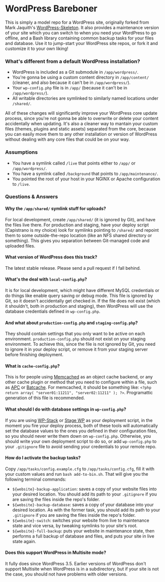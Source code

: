 # WordPress Bareboner

This is simply a model repo for a WordPress site, originally forked from Mark Jaquith's [WordPress-Skeleton](https://github.com/markjaquith/WordPress-Skeleton). It also provides a maintenance version of your site which you can switch to when you need your WordPress to go offline, and a Bash library containing common backup tasks for your files and database. Use it to jump-start your WordPress site repos, or fork it and customize it to your own liking!

### What's different from a default WordPress installation?

* WordPress is included as a Git submodule in `/app/wordpress/`.
* You're gonna be using a custom content directory in `/app/content/` (cleaner, and also because it can't be in `/app/wordpress/`).
* Your `wp-config.php` file is in `/app/` (because it can't be in `/app/wordpress/`).
* All writable directories are symlinked to similarly named locations under `/shared/`.

All of these changes will significantly improve your WordPress core update process, since you're not gonna be able to overwrite or delete your content accidentally when updating. It's also a cleaner way to mantain your custom files (themes, plugins and static assets) separated from the core, because you can easily move them to any other installation or version of WordPress without dealing with any core files that could be on your way.

### Assumptions

* You have a symlink called `/live` that points either to `/app/` or `/app/wordpress/`.
* You have a symlink called `/background` that points to `/app/maintenance/`.
* You pointed the root of your host in your NGINX or Apache configuration to `/live`.

### Questions & Answers

#### Why the `/app/shared/` symlink stuff for uploads?
For local development, create `/app/shared/` (it is ignored by Git), and have the files live there. For production and staging, have your deploy script (Capistrano is my choice) look for symlinks pointing to `/shared/` and repoint them to some outside-the-repo location (like an NFS shared directory or something). This gives you separation between Git-managed code and uploaded files.

#### What version of WordPress does this track?
The latest stable release. Please send a pull request if I fall behind.

#### What's the deal with `local-config.php`?
It is for local development, which might have different MySQL credentials or do things like enable query saving or debug mode. This file is ignored by Git, so it doesn't accidentally get checked in. If the file does not exist (which it shouldn't, both in production and staging), then WordPress will use the database credentials defined in `wp-config.php`.

#### And what about `production-config.php` and `staging-config.php`?
They should contain settings that you only want to be active on each environment. `production-config.php` should not exist on your staging environment. To achieve this, since the file is not ignored by Git, you need to ignore it in your deploy script, or remove it from your staging server before finishing deployment.

#### What is `cache-config.php`?
This is for people using [Memcached](http://wordpress.org/plugins/memcached/) as an object cache backend, or any other cache plugin or method that you need to configure within a file, such as [APC](http://wordpress.org/plugins/apc/) or [Batcache](http://wordpress.org/plugins/batcache/). For memcached, it should be something like: `<?php return array( "server01:11211", "server02:11211" ); ?>`. Programattic generation of this file is recommended.

#### What should I do with database settings in `wp-config.php`?
If you are using [WP-Stack](http://github.com/markjaquith/WP-Stack) or [Stage WP](http://github.com/andrezrv/stage-wp) as your deployment script, in the moment you fire your deploy process, both of these tools will automatically set the database values to the ones you defined in their configuration files, so you should never write them down on `wp-config.php`. Otherwise, you should write your own deployment script to do so, or add `wp-config.php` to your `.gitignore` file to avoid sending your credentials to your remote repo.

#### How do I activate the backup tasks?
Copy `/app/tasks/config.example.cfg` to `/app/tasks/config.cfg`, fill it with your custom values and run `bash add-to-bin.sh`. That will give you the following terminal commands:

* `${website}-backup-application`: saves a copy of your website files into your desired location. You should add its path to your `.gitignore` if you are saving the files inside the repo's folder.
* `${website}-backup-database`: saves a copy of your database into your desired location. As with the former task, you should add its path to your `.gitignore` if you are saving the files inside the repo's folder.
* `${website}-switch`: switches your website from live to maintenance state and vice versa, by tweaking symlinks to your site's root.
* `${website}-full-backup`: puts your website in maintenance state, then performs a full backup of database and files, and puts your site in live state again.

#### Does this support WordPress in Multisite mode?
It fully does since WordPress 3.5. Earlier versions of WordPress don't support Multisite when WordPress is in a subdirectory, but if your site is not the case, you should not have problems with older versions.
